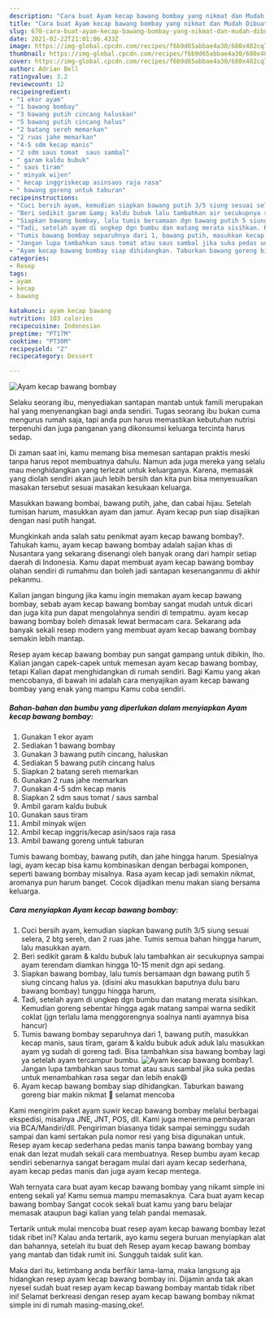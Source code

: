 ```yaml
---
description: "Cara buat Ayam kecap bawang bombay yang nikmat dan Mudah Dibuat"
title: "Cara buat Ayam kecap bawang bombay yang nikmat dan Mudah Dibuat"
slug: 670-cara-buat-ayam-kecap-bawang-bombay-yang-nikmat-dan-mudah-dibuat
date: 2021-02-22T21:01:06.433Z
image: https://img-global.cpcdn.com/recipes/f6b9d65abbae4a30/680x482cq70/ayam-kecap-bawang-bombay-foto-resep-utama.jpg
thumbnail: https://img-global.cpcdn.com/recipes/f6b9d65abbae4a30/680x482cq70/ayam-kecap-bawang-bombay-foto-resep-utama.jpg
cover: https://img-global.cpcdn.com/recipes/f6b9d65abbae4a30/680x482cq70/ayam-kecap-bawang-bombay-foto-resep-utama.jpg
author: Adrian Bell
ratingvalue: 3.2
reviewcount: 12
recipeingredient:
- "1 ekor ayam"
- "1 bawang bombay"
- "3 bawang putih cincang haluskan"
- "5 bawang putih cincang halus"
- "2 batang sereh memarkan"
- "2 ruas jahe memarkan"
- "4-5 sdm kecap manis"
- "2 sdm saus tomat  saus sambal"
- " garam kaldu bubuk"
- " saus tiram"
- " minyak wijen"
- " kecap inggriskecap asinsaos raja rasa"
- " bawang goreng untuk taburan"
recipeinstructions:
- "Cuci bersih ayam, kemudian siapkan bawang putih 3/5 siung sesuai selera, 2 btg sereh, dan 2 ruas jahe. Tumis semua bahan hingga harum, lalu masukkan ayam."
- "Beri sedikit garam &amp; kaldu bubuk lalu tambahkan air secukupnya sampai ayam terendam diamkan hingga 10-15 menit dgn api sedang."
- "Siapkan bawang bombay, lalu tumis bersamaan dgn bawang putih 5 siung cincang halus ya. (disini aku masukkan baputnya dulu baru bawang bombay) tunggu hingga harum,"
- "Tadi, setelah ayam di ungkep dgn bumbu dan matang merata sisihkan. Kemudian goreng sebentar hingga agak matang sampai warna sedikit coklat (jgn terlalu lama menggorengnya soalnya nanti ayamnya bisa hancur)"
- "Tumis bawang bombay separuhnya dari 1, bawang putih, masukkan kecap manis, saus tiram, garam &amp; kaldu bubuk aduk aduk lalu masukkan ayam yg sudah di goreng tadi. Bisa tambahkan sisa bawang bombay lagi ya setelah ayam tercampur bumbu."
- "Jangan lupa tambahkan saus tomat atau saus sambal jika suka pedas untuk menambahkan rasa segar dan lebih enak😄"
- "Ayam kecap bawang bombay siap dihidangkan. Taburkan bawang goreng biar makin nikmat 🙏 selamat mencoba"
categories:
- Resep
tags:
- ayam
- kecap
- bawang

katakunci: ayam kecap bawang 
nutrition: 103 calories
recipecuisine: Indonesian
preptime: "PT17M"
cooktime: "PT30M"
recipeyield: "2"
recipecategory: Dessert

---
```



![Ayam kecap bawang bombay](https://img-global.cpcdn.com/recipes/f6b9d65abbae4a30/680x482cq70/ayam-kecap-bawang-bombay-foto-resep-utama.jpg)

Selaku seorang ibu, menyediakan santapan mantab untuk famili merupakan hal yang menyenangkan bagi anda sendiri. Tugas seorang ibu bukan cuma mengurus rumah saja, tapi anda pun harus memastikan kebutuhan nutrisi terpenuhi dan juga panganan yang dikonsumsi keluarga tercinta harus sedap.

Di zaman  saat ini, kamu memang bisa memesan santapan praktis meski tanpa harus repot membuatnya dahulu. Namun ada juga mereka yang selalu mau menghidangkan yang terlezat untuk keluarganya. Karena, memasak yang diolah sendiri akan jauh lebih bersih dan kita pun bisa menyesuaikan masakan tersebut sesuai masakan kesukaan keluarga. 

Masukkan bawang bombai, bawang putih, jahe, dan cabai hijau. Setelah tumisan harum, masukkan ayam dan jamur. Ayam kecap pun siap disajikan dengan nasi putih hangat.

Mungkinkah anda salah satu penikmat ayam kecap bawang bombay?. Tahukah kamu, ayam kecap bawang bombay adalah sajian khas di Nusantara yang sekarang disenangi oleh banyak orang dari hampir setiap daerah di Indonesia. Kamu dapat membuat ayam kecap bawang bombay olahan sendiri di rumahmu dan boleh jadi santapan kesenanganmu di akhir pekanmu.

Kalian jangan bingung jika kamu ingin memakan ayam kecap bawang bombay, sebab ayam kecap bawang bombay sangat mudah untuk dicari dan juga kita pun dapat mengolahnya sendiri di tempatmu. ayam kecap bawang bombay boleh dimasak lewat bermacam cara. Sekarang ada banyak sekali resep modern yang membuat ayam kecap bawang bombay semakin lebih mantap.

Resep ayam kecap bawang bombay pun sangat gampang untuk dibikin, lho. Kalian jangan capek-capek untuk memesan ayam kecap bawang bombay, tetapi Kalian dapat menghidangkan di rumah sendiri. Bagi Kamu yang akan mencobanya, di bawah ini adalah cara menyajikan ayam kecap bawang bombay yang enak yang mampu Kamu coba sendiri.

<!--inarticleads1-->

##### Bahan-bahan dan bumbu yang diperlukan dalam menyiapkan Ayam kecap bawang bombay:

1. Gunakan 1 ekor ayam
1. Sediakan 1 bawang bombay
1. Gunakan 3 bawang putih cincang, haluskan
1. Sediakan 5 bawang putih cincang halus
1. Siapkan 2 batang sereh memarkan
1. Gunakan 2 ruas jahe memarkan
1. Gunakan 4-5 sdm kecap manis
1. Siapkan 2 sdm saus tomat / saus sambal
1. Ambil  garam kaldu bubuk
1. Gunakan  saus tiram
1. Ambil  minyak wijen
1. Ambil  kecap inggris/kecap asin/saos raja rasa
1. Ambil  bawang goreng untuk taburan


Tumis bawang bombay, bawang putih, dan jahe hingga harum. Spesialnya lagi, ayam kecap bisa kamu kombinasikan dengan berbagai komponen, seperti bawang bombay misalnya. Rasa ayam kecap jadi semakin nikmat, aromanya pun harum banget. Cocok dijadikan menu makan siang bersama keluarga. 

<!--inarticleads2-->

##### Cara menyiapkan Ayam kecap bawang bombay:

1. Cuci bersih ayam, kemudian siapkan bawang putih 3/5 siung sesuai selera, 2 btg sereh, dan 2 ruas jahe. Tumis semua bahan hingga harum, lalu masukkan ayam.
1. Beri sedikit garam &amp; kaldu bubuk lalu tambahkan air secukupnya sampai ayam terendam diamkan hingga 10-15 menit dgn api sedang.
1. Siapkan bawang bombay, lalu tumis bersamaan dgn bawang putih 5 siung cincang halus ya. (disini aku masukkan baputnya dulu baru bawang bombay) tunggu hingga harum,
1. Tadi, setelah ayam di ungkep dgn bumbu dan matang merata sisihkan. Kemudian goreng sebentar hingga agak matang sampai warna sedikit coklat (jgn terlalu lama menggorengnya soalnya nanti ayamnya bisa hancur)
1. Tumis bawang bombay separuhnya dari 1, bawang putih, masukkan kecap manis, saus tiram, garam &amp; kaldu bubuk aduk aduk lalu masukkan ayam yg sudah di goreng tadi. Bisa tambahkan sisa bawang bombay lagi ya setelah ayam tercampur bumbu.
<img src="//assets-global.cpcdn.com/assets/icons/button_play-2c75c40dde080a61004c1f40b05d8f140eaff45d7e9e6481dc71c63d2e7c4909.png" alt="Ayam kecap bawang bombay">1. Jangan lupa tambahkan saus tomat atau saus sambal jika suka pedas untuk menambahkan rasa segar dan lebih enak😄
1. Ayam kecap bawang bombay siap dihidangkan. Taburkan bawang goreng biar makin nikmat 🙏 selamat mencoba


Kami mengirim paket ayam suwir kecap bawang bombay melalui berbagai ekspedisi, misalnya JNE, JNT, POS, dll. Kami juga menerima pembayaran via BCA/Mandiri/dll. Pengiriman biasanya tidak sampai seminggu sudah sampai dan kami sertakan pula nomor resi yang bisa digunakan untuk. Resep ayam kecap sederhana pedas manis tanpa bawang bombay yang enak dan lezat mudah sekali cara membuatnya. Resep bumbu ayam kecap sendiri sebenarnya sangat beragam mulai dari ayam kecap sederhana, ayam kecap pedas manis dan juga ayam kecap mentega. 

Wah ternyata cara buat ayam kecap bawang bombay yang nikamt simple ini enteng sekali ya! Kamu semua mampu memasaknya. Cara buat ayam kecap bawang bombay Sangat cocok sekali buat kamu yang baru belajar memasak ataupun bagi kalian yang telah pandai memasak.

Tertarik untuk mulai mencoba buat resep ayam kecap bawang bombay lezat tidak ribet ini? Kalau anda tertarik, ayo kamu segera buruan menyiapkan alat dan bahannya, setelah itu buat deh Resep ayam kecap bawang bombay yang mantab dan tidak rumit ini. Sungguh taidak sulit kan. 

Maka dari itu, ketimbang anda berfikir lama-lama, maka langsung aja hidangkan resep ayam kecap bawang bombay ini. Dijamin anda tak akan nyesel sudah buat resep ayam kecap bawang bombay mantab tidak ribet ini! Selamat berkreasi dengan resep ayam kecap bawang bombay nikmat simple ini di rumah masing-masing,oke!.

